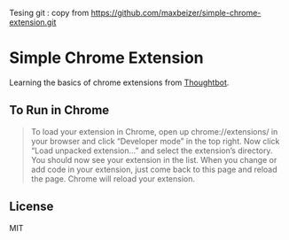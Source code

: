 Tesing git : copy from https://github.com/maxbeizer/simple-chrome-extension.git

# Simple Chrome Extension
Learning the basics of chrome extensions from [Thoughtbot](https://robots.thoughtbot.com/how-to-make-a-chrome-extension).

## To Run in Chrome

> To load your extension in Chrome, open up chrome://extensions/ in your browser
> and click “Developer mode” in the top right. Now click “Load unpacked
> extension…” and select the extension’s directory. You should now see your
> extension in the list.  When you change or add code in your extension, just
> come back to this page and reload the page. Chrome will reload your extension.

## License
MIT
